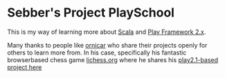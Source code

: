 Sebber's Project PlaySchool
===========================

This is my way of learning more about [Scala](http://www.scala-lang.org/ "Scala") and [Play Framework 2.x](http://www.playframework.org/ "Play Framework").

Many thanks to people like [ornicar](https://github.com/ornicar) who share their projects openly for others to learn more from. In his case, specifically his fantastic browserbased chess game [lichess.org](http://lichess.org/) where he shares his [play2.1-based project here](https://github.com/ornicar/lila "lichess.org github-repository")